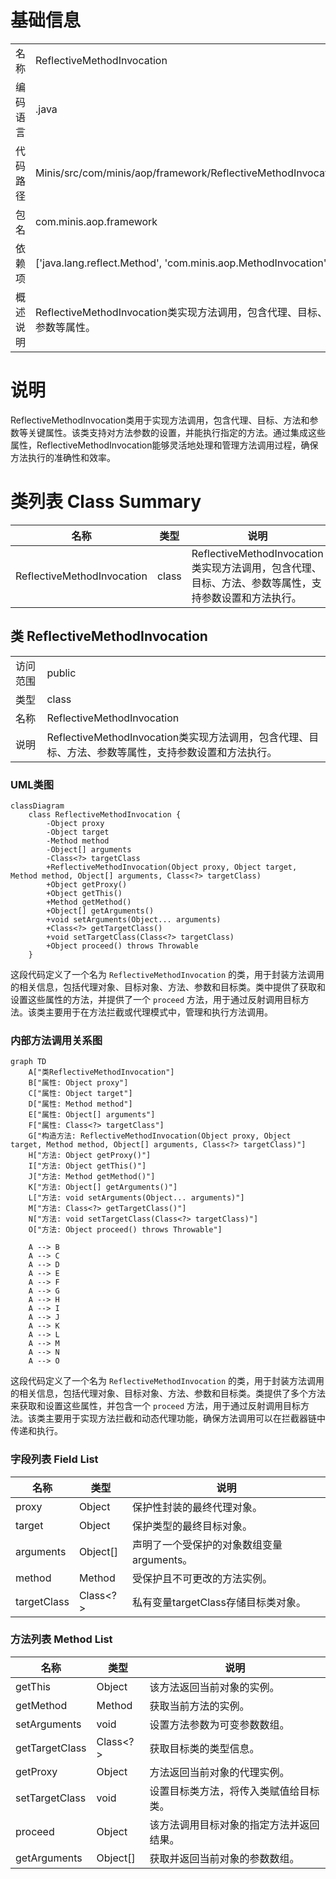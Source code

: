 # 基础信息

|      |      |
|------|------|
| 名称 | ReflectiveMethodInvocation |
| 编码语言 | .java |
| 代码路径 | Minis/src/com/minis/aop/framework/ReflectiveMethodInvocation.java |
| 包名 | com.minis.aop.framework |
| 依赖项 | ['java.lang.reflect.Method', 'com.minis.aop.MethodInvocation'] |
| 概述说明 | ReflectiveMethodInvocation类实现方法调用，包含代理、目标、方法、参数等属性。 |

# 说明

ReflectiveMethodInvocation类用于实现方法调用，包含代理、目标、方法和参数等关键属性。该类支持对方法参数的设置，并能执行指定的方法。通过集成这些属性，ReflectiveMethodInvocation能够灵活地处理和管理方法调用过程，确保方法执行的准确性和效率。

# 类列表 Class Summary

| 名称   | 类型  | 说明 |
|-------|------|-------------|
| ReflectiveMethodInvocation | class | ReflectiveMethodInvocation类实现方法调用，包含代理、目标、方法、参数等属性，支持参数设置和方法执行。 |



## 类 ReflectiveMethodInvocation

|      |      |
|------|------|
| 访问范围 | public |
| 类型 | class |
| 名称 | ReflectiveMethodInvocation |
| 说明 | ReflectiveMethodInvocation类实现方法调用，包含代理、目标、方法、参数等属性，支持参数设置和方法执行。 |


### UML类图

```mermaid
classDiagram
    class ReflectiveMethodInvocation {
        -Object proxy
        -Object target
        -Method method
        -Object[] arguments
        -Class<?> targetClass
        +ReflectiveMethodInvocation(Object proxy, Object target, Method method, Object[] arguments, Class<?> targetClass)
        +Object getProxy()
        +Object getThis()
        +Method getMethod()
        +Object[] getArguments()
        +void setArguments(Object... arguments)
        +Class<?> getTargetClass()
        +void setTargetClass(Class<?> targetClass)
        +Object proceed() throws Throwable
    }
```

这段代码定义了一个名为 `ReflectiveMethodInvocation` 的类，用于封装方法调用的相关信息，包括代理对象、目标对象、方法、参数和目标类。类中提供了获取和设置这些属性的方法，并提供了一个 `proceed` 方法，用于通过反射调用目标方法。该类主要用于在方法拦截或代理模式中，管理和执行方法调用。


### 内部方法调用关系图

```mermaid
graph TD
    A["类ReflectiveMethodInvocation"]
    B["属性: Object proxy"]
    C["属性: Object target"]
    D["属性: Method method"]
    E["属性: Object[] arguments"]
    F["属性: Class<?> targetClass"]
    G["构造方法: ReflectiveMethodInvocation(Object proxy, Object target, Method method, Object[] arguments, Class<?> targetClass)"]
    H["方法: Object getProxy()"]
    I["方法: Object getThis()"]
    J["方法: Method getMethod()"]
    K["方法: Object[] getArguments()"]
    L["方法: void setArguments(Object... arguments)"]
    M["方法: Class<?> getTargetClass()"]
    N["方法: void setTargetClass(Class<?> targetClass)"]
    O["方法: Object proceed() throws Throwable"]

    A --> B
    A --> C
    A --> D
    A --> E
    A --> F
    A --> G
    A --> H
    A --> I
    A --> J
    A --> K
    A --> L
    A --> M
    A --> N
    A --> O
```

这段代码定义了一个名为 `ReflectiveMethodInvocation` 的类，用于封装方法调用的相关信息，包括代理对象、目标对象、方法、参数和目标类。类提供了多个方法来获取和设置这些属性，并包含一个 `proceed` 方法，用于通过反射调用目标方法。该类主要用于实现方法拦截和动态代理功能，确保方法调用可以在拦截器链中传递和执行。

### 字段列表 Field List

| 名称  | 类型  | 说明 |
|-------|-------|------|
| proxy | Object | 保护性封装的最终代理对象。 |
| target | Object | 保护类型的最终目标对象。 |
| arguments | Object[] | 声明了一个受保护的对象数组变量arguments。 |
| method | Method | 受保护且不可更改的方法实例。 |
| targetClass | Class<?> | 私有变量targetClass存储目标类对象。 |

### 方法列表 Method List

| 名称  | 类型  | 说明 |
|-------|-------|------|
| getThis | Object | 该方法返回当前对象的实例。 |
| getMethod | Method | 获取当前方法的实例。 |
| setArguments | void | 设置方法参数为可变参数数组。 |
| getTargetClass | Class<?> | 获取目标类的类型信息。 |
| getProxy | Object | 方法返回当前对象的代理实例。 |
| setTargetClass | void | 设置目标类方法，将传入类赋值给目标类。 |
| proceed | Object | 该方法调用目标对象的指定方法并返回结果。 |
| getArguments | Object[] | 获取并返回当前对象的参数数组。 |




